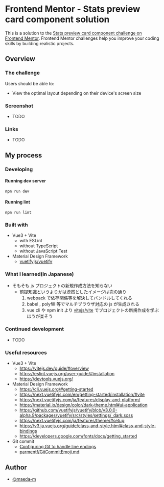 # Frontend Mentor - Stats preview card component solution

This is a solution to the [Stats preview card component challenge on Frontend Mentor](https://www.frontendmentor.io/challenges/stats-preview-card-component-8JqbgoU62). Frontend Mentor challenges help you improve your coding skills by building realistic projects.

## Overview

### The challenge

Users should be able to:

- View the optimal layout depending on their device's screen size

### Screenshot

- TODO

### Links

- TODO

## My process

### Developing

#### Running dev server

```
npm run dev
```

#### Running lint

```
npm run lint
```

### Built with

- Vue3 + Vite
  - with ESLint
  - without TypeScript
  - without JavaScript Test
- Material Design Framework
  - [vuetifyjs/vuetify](https://github.com/vuetifyjs/vuetify)

### What I learned(in Japanese)

- そもそも js プロジェクトの新規作成方法を知らない
  - 前提知識というよりかは漠然としたイメージは次の通り
    1. webpack で依存関係等を解決してバンドルしてくれる
    2. babel , polyfill 等でマルチブラウザ対応の js が生成される
    3. vue cli や npm init より [vitejs/vite](https://github.com/vitejs/vite) でプロジェクトの新規作成を学ぶほうが楽そう

### Continued development

- TODO

### Useful resources

- Vue3 + Vite
  - https://vitejs.dev/guide/#overview
  - https://eslint.vuejs.org/user-guide/#installation
  - https://devtools.vuejs.org/
- Material Design Framework
  - https://cli.vuejs.org/#getting-started
  - https://next.vuetifyjs.com/en/getting-started/installation/#vite
  - https://next.vuetifyjs.com/ja/features/display-and-platform/
  - https://material.io/design/color/dark-theme.html#ui-application
  - https://github.com/vuetifyjs/vuetify/blob/v3.0.0-alpha.9/packages/vuetify/src/styles/settings/_dark.scss
  - https://next.vuetifyjs.com/ja/features/theme/#setup
  - https://v3.ja.vuejs.org/guide/class-and-style.html#class-and-style-bindings
  - https://developers.google.com/fonts/docs/getting_started
- Git commit
  - [Configuring Git to handle line endings](https://docs.github.com/en/get-started/getting-started-with-git/configuring-git-to-handle-line-endings)
  - [parmentf/GitCommitEmoji.md](https://gist.github.com/parmentf/035de27d6ed1dce0b36a)

## Author

- [@maeda-m](https://github.com/maeda-m)
